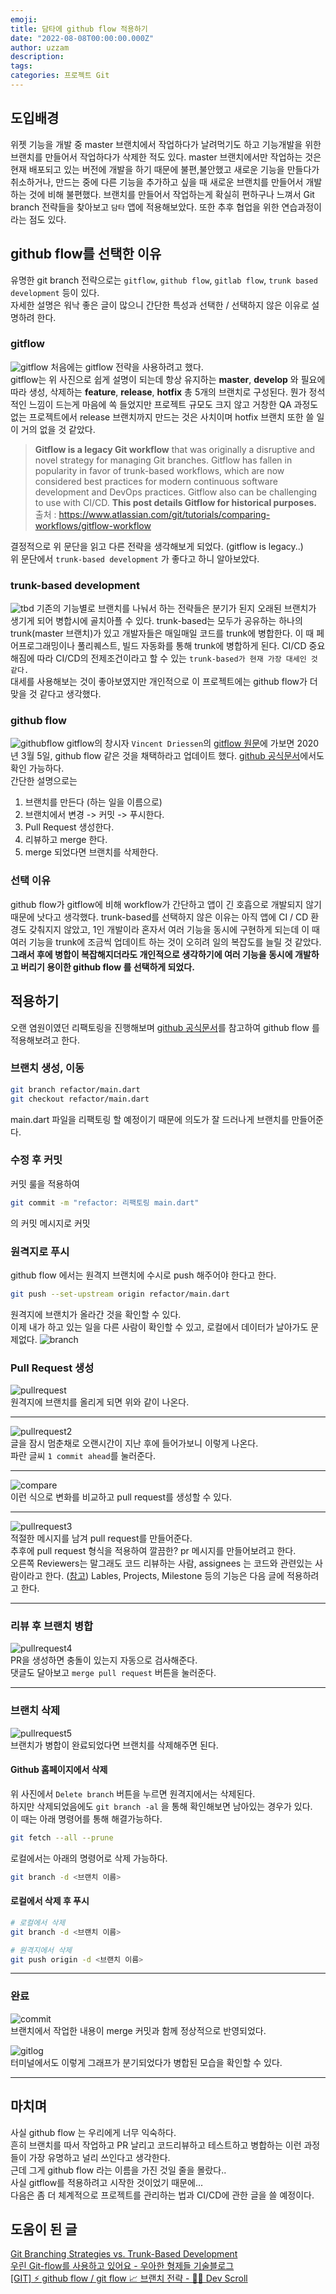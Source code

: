```yaml
---
emoji: 
title: 담타에 github flow 적용하기
date: "2022-08-08T00:00:00.000Z"
author: uzzam
description: 
tags: 
categories: 프로젝트 Git
---
```


## 도입배경
위젯 기능을 개발 중 master 브랜치에서 작업하다가 날려먹기도 하고 기능개발을 위한 브랜치를 만들어서 작업하다가 삭제한 적도 있다. master 브랜치에서만 작업하는 것은 현재 배포되고 있는 버전에 개발을 하기 때문에 불편,불안했고 새로운 기능을 만들다가 취소하거나, 만드는 중에 다른 기능을 추가하고 싶을 때 새로운 브랜치를 만들어서 개발하는 것에 비해 불편했다. 브랜치를 만들어서 작업하는게 확실히 편하구나 느껴서 Git branch 전략들을 찾아보고 `담타` 앱에 적용해보았다. 또한 추후 협업을 위한 연습과정이라는 점도 있다.

## github flow를 선택한 이유

유명한 git branch 전략으로는 `gitflow`, `github flow`, `gitlab flow`, `trunk based development` 등이 있다.   
자세한 설명은 워낙 좋은 글이 많으니 간단한 특성과 선택한 / 선택하지 않은 이유로 설명하려 한다.

### gitflow
![gitflow](/images/gitflow.png)
처음에는 gitflow 전략을 사용하려고 했다.  
gitflow는 위 사진으로 쉽게 설명이 되는데 항상 유지하는 **master**, **develop** 와 필요에 따라 생성, 삭제하는 **feature**, **release**, **hotfix** 총 5개의 브랜치로 구성된다. 뭔가 정석적인 느낌이 드는게 마음에 쏙 들었지만 프로젝트 규모도 크지 않고 거창한 QA 과정도 없는 프로젝트에서 release 브랜치까지 만드는 것은 사치이며 hotfix 브랜치 또한 쓸 일이 거의 없을 것 같았다.
> **Gitflow is a legacy Git workflow** that was originally a disruptive and novel strategy for managing Git branches. Gitflow has fallen in popularity in favor of trunk-based workflows, which are now considered best practices for modern continuous software development and DevOps practices. Gitflow also can be challenging to use with CI/CD. **This post details Gitflow for historical purposes.**  
> 출처 : https://www.atlassian.com/git/tutorials/comparing-workflows/gitflow-workflow

결정적으로 위 문단을 읽고 다른 전략을 생각해보게 되었다. (gitflow is legacy..)  
위 문단에서 `trunk-based development` 가 좋다고 하니 알아보았다.

### trunk-based development  
![tbd](/images/trunkbased.png)
기존의 기능별로 브랜치를 나눠서 하는 전략들은 분기가 된지 오래된 브랜치가 생기게 되어 병합시에 골치아플 수 있다. trunk-based는 모두가 공유하는 하나의 trunk(master 브랜치)가 있고 개발자들은 매일매일 코드를 trunk에 병합한다. 이 때 페어프로그래밍이나 풀리퀘스트, 빌드 자동화를 통해 trunk에 병합하게 된다. CI/CD 중요해짐에 따라 CI/CD의 전제조건이라고 할 수 있는 `trunk-based가 현재 가장 대세인 것 같다.`  
대세를 사용해보는 것이 좋아보였지만 개인적으로 이 프로젝트에는 github flow가 더 맞을 것 같다고 생각했다.

### github flow
![githubflow](/images/githubflow.png)
gitflow의 창시자 `Vincent Driessen`의 [gitflow 원문](https://nvie.com/posts/a-successful-git-branching-model/)에 가보면 2020년 3월 5일, github flow 같은 것을 채택하라고 업데이트 했다. [github 공식문서](https://docs.github.com/en/get-started/quickstart/github-flow)에서도 확인 가능하다.  
간단한 설명으로는
1. 브랜치를 만든다 (하는 일을 이름으로)
2. 브랜치에서 변경 -> 커밋 -> 푸시한다.
3. Pull Request 생성한다.
4. 리뷰하고 merge 한다.
5. merge 되었다면 브랜치를 삭제한다.

### 선택 이유
github flow가 gitflow에 비해 workflow가 간단하고 앱이 긴 호흡으로 개발되지 않기 때문에 낫다고 생각했다. 
trunk-based를 선택하지 않은 이유는 아직 앱에 CI / CD 환경도 갖춰지지 않았고, 1인 개발이라 혼자서 여러 기능을 동시에 구현하게 되는데 이 때 여러 기능을 trunk에 조금씩 업데이트 하는 것이 오히려 일의 복잡도를 늘릴 것 같았다.  
**그래서 후에 병합이 복잡해지더라도 개인적으로 생각하기에 여러 기능을 동시에 개발하고 버리기 용이한 github flow 를 선택하게 되었다.**

## 적용하기
오랜 염원이였던 리팩토링을 진행해보며 [github 공식문서](https://docs.github.com/en/get-started/quickstart/github-flow)를 참고하여 github flow 를 적용해보려고 한다.

### 브랜치 생성, 이동
```bash
git branch refactor/main.dart
git checkout refactor/main.dart 
```
main.dart 파일을 리팩토링 할 예정이기 때문에 의도가 잘 드러나게 브랜치를 만들어준다.

### 수정 후 커밋
커밋 룰을 적용하여 
```bash
git commit -m "refactor: 리팩토링 main.dart"
``` 
의 커밋 메시지로 커밋

### 원격지로 푸시
github flow 에서는 원격지 브랜치에 수시로 push 해주어야 한다고 한다.
```bash
git push --set-upstream origin refactor/main.dart
```
원격지에 브랜치가 올라간 것을 확인할 수 있다.  
이제 내가 하고 있는 일을 다른 사람이 확인할 수 있고, 로컬에서 데이터가 날아가도 문제없다.
![branch](/images/branch.png)  

### Pull Request 생성
![pullrequest](/images/pullrequest.png)  
원격지에 브랜치를 올리게 되면 위와 같이 나온다.

--- 

![pullrequest2](/images/pullrequest2.png)  
글을 잠시 멈춘채로 오랜시간이 지난 후에 들어가보니 이렇게 나온다.  
파란 글씨 `1 commit ahead`를 눌러준다.

---

![compare](/images/compare.png)  
이런 식으로 변화를 비교하고 pull request를 생성할 수 있다.

---

![pullrequest3](/images/pullrequest3.png)  
적절한 메시지를 남겨 pull request를 만들어준다.  
추후에 pull request 형식을 적용하여 깔끔한? pr 메시지를 만들어보려고 한다.  
오른쪽 Reviewers는 말그래도 코드 리뷰하는 사람, assignees 는 코드와 관련있는 사람이라고 한다.  ([참고](https://stackoverflow.com/questions/41087206/on-github-whats-the-difference-between-reviewer-and-assignee))
Lables, Projects, Milestone 등의 기능은 다음 글에 적용하려고 한다.

---

### 리뷰 후 브랜치 병합
![pullrequest4](/images/pullrequest4.png)  
PR을 생성하면 충돌이 있는지 자동으로 검사해준다.  
댓글도 달아보고 `merge pull request` 버튼을 눌러준다.

---

### 브랜치 삭제
![pullrequest5](/images/pullrequest5.png)  
브랜치가 병합이 완료되었다면 브랜치를 삭제해주면 된다.

#### Github 홈페이지에서 삭제
위 사진에서 `Delete branch` 버튼을 누르면 원격지에서는 삭제된다.  
하지만 삭제되었음에도 `git branch -al` 을 통해 확인해보면 남아있는 경우가 있다.  
이 때는 아래 명령어를 통해 해결가능하다.

```bash
git fetch --all --prune
```
 
로컬에서는 아래의 명령어로 삭제 가능하다.

```bash
git branch -d <브랜치 이름>
```

#### 로컬에서 삭제 후 푸시

```bash
# 로컬에서 삭제
git branch -d <브랜치 이름>

# 원격지에서 삭제
git push origin -d <브랜치 이름>

```

--- 

### 완료
![commit](/images/commit.png)  
브랜치에서 작업한 내용이 merge 커밋과 함께 정상적으로 반영되었다.

![gitlog](/images/gitlog.png)  
터미널에서도 이렇게 그래프가 분기되었다가 병합된 모습을 확인할 수 있다.

---

## 마치며
사실 github flow 는 우리에게 너무 익숙하다.  
흔히 브랜치를 따서 작업하고 PR 날리고 코드리뷰하고 테스트하고 병합하는 이런 과정들이 가장 유명하고 널리 쓰인다고 생각한다.  
근데 그게 github flow 라는 이름을 가진 것일 줄을 몰랐다..  
사실 gitflow를 적용하려고 시작한 것이었기 때문에...  
다음은 좀 더 체계적으로 프로젝트를 관리하는 법과 CI/CD에 관한 글을 쓸 예정이다.

## 도움이 된 글
[Git Branching Strategies vs. Trunk-Based Development](https://launchdarkly.com/blog/git-branching-strategies-vs-trunk-based-development/)  
[우린 Git-flow를 사용하고 있어요 - 우아한 형제들 기술블로그](https://techblog.woowahan.com/2553/)  
[[GIT] ⚡️ github flow / git flow 📈 브랜치 전략 - 👨‍💻 Dev Scroll](https://inpa.tistory.com/entry/GIT-%E2%9A%A1%EF%B8%8F-github-flow-git-flow-%F0%9F%93%88-%EB%B8%8C%EB%9E%9C%EC%B9%98-%EC%A0%84%EB%9E%B5#Git_flow_%ED%9D%90%EB%A6%84)



```toc

```